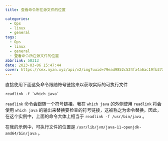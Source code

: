 ```yaml
---
title: 查看命令所在源文件的位置

categories:
  - Ops
  - linux
  - general
tags:
  - Ops
  - linux
  - general
  - 查看命令所在源文件的位置
abbrlink: 50313
date: 2023-03-06 15:47:44
cover: https://sex.nyan.xyz/api/v2/img?uuid=79ead9852c524fa4a6ac19fb37356d24
---
```


直接使用下面这条命令跟随符号链接来以获取实际的可执行文件

```shell
readlink -f `which java`
```

`readlink` 命令会跟随一个符号链接。我在 `which java` 的外侧使用 `readlink` 将会使用 `which java` 的输出来替换要检查的符号链接，这被称之为命令替换。因此，在这个实例中，上面的命令大体上相当于 `readlink -f /usr/bin/java` 。

在我的示例中，可执行文件的位置是 `/usr/lib/jvm/java-11-openjdk-amd64/bin/java` 。